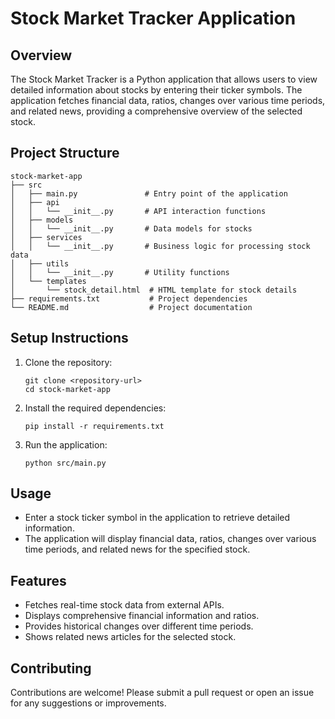 # Stock Market Tracker Application

## Overview
The Stock Market Tracker is a Python application that allows users to view detailed information about stocks by entering their ticker symbols. The application fetches financial data, ratios, changes over various time periods, and related news, providing a comprehensive overview of the selected stock.

## Project Structure
```
stock-market-app
├── src
│   ├── main.py               # Entry point of the application
│   ├── api
│   │   └── __init__.py       # API interaction functions
│   ├── models
│   │   └── __init__.py       # Data models for stocks
│   ├── services
│   │   └── __init__.py       # Business logic for processing stock data
│   ├── utils
│   │   └── __init__.py       # Utility functions
│   └── templates
│       └── stock_detail.html  # HTML template for stock details
├── requirements.txt           # Project dependencies
└── README.md                  # Project documentation
```

## Setup Instructions
1. Clone the repository:
   ```
   git clone <repository-url>
   cd stock-market-app
   ```

2. Install the required dependencies:
   ```
   pip install -r requirements.txt
   ```

3. Run the application:
   ```
   python src/main.py
   ```

## Usage
- Enter a stock ticker symbol in the application to retrieve detailed information.
- The application will display financial data, ratios, changes over various time periods, and related news for the specified stock.

## Features
- Fetches real-time stock data from external APIs.
- Displays comprehensive financial information and ratios.
- Provides historical changes over different time periods.
- Shows related news articles for the selected stock.

## Contributing
Contributions are welcome! Please submit a pull request or open an issue for any suggestions or improvements.
